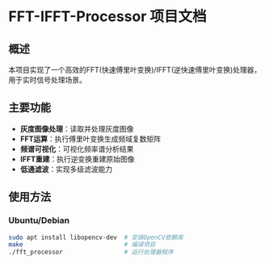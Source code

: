 # FFT-IFFT-Processor 项目文档

## 概述
本项目实现了一个高效的FFT(快速傅里叶变换)/IFFT(逆快速傅里叶变换)处理器，用于实时信号处理场景。

## 主要功能

- **灰度图像处理**：读取并处理灰度图像
- **FFT运算**：执行傅里叶变换生成频域复数矩阵
- **频谱可视化**：可视化频率谱分析结果
- **IFFT重建**：执行逆变换重建原始图像
- **低通滤波**：实现多级滤波能力

## 使用方法
### Ubuntu/Debian
```bash
sudo apt install libopencv-dev  # 安装OpenCV依赖库
make                            # 编译项目
./fft_processor                 # 运行处理器程序
